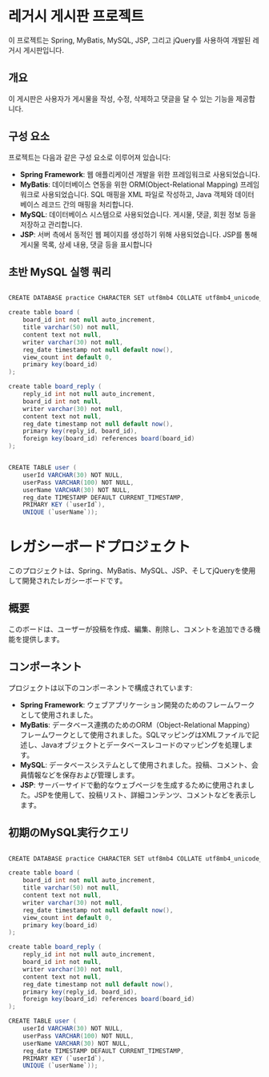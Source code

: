 # 레거시 게시판 프로젝트

이 프로젝트는 Spring, MyBatis, MySQL, JSP, 그리고 jQuery를 사용하여 개발된 레거시 게시판입니다.

## 개요

이 게시판은 사용자가 게시물을 작성, 수정, 삭제하고 댓글을 달 수 있는 기능을 제공합니다.

## 구성 요소

프로젝트는 다음과 같은 구성 요소로 이루어져 있습니다:

- **Spring Framework**: 웹 애플리케이션 개발을 위한 프레임워크로 사용되었습니다.
- **MyBatis**: 데이터베이스 연동을 위한 ORM(Object-Relational Mapping) 프레임워크로 사용되었습니다. SQL 매핑을 XML 파일로 작성하고, Java 객체와 데이터베이스 레코드 간의 매핑을 처리합니다.
- **MySQL**: 데이터베이스 시스템으로 사용되었습니다. 게시물, 댓글, 회원 정보 등을 저장하고 관리합니다.
- **JSP**: 서버 측에서 동적인 웹 페이지를 생성하기 위해 사용되었습니다. JSP를 통해 게시물 목록, 상세 내용, 댓글 등을 표시합니다

## 초반 MySQL 실행 쿼리

```java

CREATE DATABASE practice CHARACTER SET utf8mb4 COLLATE utf8mb4_unicode_ci;

create table board (
	board_id int not null auto_increment,
    title varchar(50) not null,
    content text not null,
    writer varchar(30) not null,
    reg_date timestamp not null default now(),
    view_count int default 0,
    primary key(board_id)
);

create table board_reply (
    reply_id int not null auto_increment,
    board_id int not null,
    writer varchar(30) not null,
    content text not null,
    reg_date timestamp not null default now(),
    primary key(reply_id, board_id),
    foreign key(board_id) references board(board_id)
);


CREATE TABLE user (
    userId VARCHAR(30) NOT NULL,
    userPass VARCHAR(100) NOT NULL,
    userName VARCHAR(30) NOT NULL,
    reg_date TIMESTAMP DEFAULT CURRENT_TIMESTAMP,
    PRIMARY KEY (`userId`),
    UNIQUE (`userName`));
```


# レガシーボードプロジェクト

このプロジェクトは、Spring、MyBatis、MySQL、JSP、そしてjQueryを使用して開発されたレガシーボードです。

## 概要

このボードは、ユーザーが投稿を作成、編集、削除し、コメントを追加できる機能を提供します。

## コンポーネント

プロジェクトは以下のコンポーネントで構成されています:

- **Spring Framework**: ウェブアプリケーション開発のためのフレームワークとして使用されました。
- **MyBatis**: データベース連携のためのORM（Object-Relational Mapping）フレームワークとして使用されました。SQLマッピングはXMLファイルで記述し、Javaオブジェクトとデータベースレコードのマッピングを処理します。
- **MySQL**: データベースシステムとして使用されました。投稿、コメント、会員情報などを保存および管理します。
- **JSP**: サーバーサイドで動的なウェブページを生成するために使用されました。JSPを使用して、投稿リスト、詳細コンテンツ、コメントなどを表示します。

## 初期のMySQL実行クエリ

```java

CREATE DATABASE practice CHARACTER SET utf8mb4 COLLATE utf8mb4_unicode_ci;

create table board (
	board_id int not null auto_increment,
    title varchar(50) not null,
    content text not null,
    writer varchar(30) not null,
    reg_date timestamp not null default now(),
    view_count int default 0,
    primary key(board_id)
);

create table board_reply (
    reply_id int not null auto_increment,
    board_id int not null,
    writer varchar(30) not null,
    content text not null,
    reg_date timestamp not null default now(),
    primary key(reply_id, board_id),
    foreign key(board_id) references board(board_id)
);

CREATE TABLE user (
    userId VARCHAR(30) NOT NULL,
    userPass VARCHAR(100) NOT NULL,
    userName VARCHAR(30) NOT NULL,
    reg_date TIMESTAMP DEFAULT CURRENT_TIMESTAMP,
    PRIMARY KEY (`userId`),
    UNIQUE (`userName`));
```

